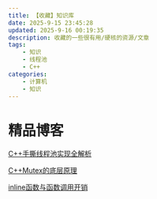 ```yaml
---
title: 【收藏】知识库
date: 2025-9-15 23:45:28
updated: 2025-9-16 00:19:35
description: 收藏的一些很有用/硬核的资源/文章
tags: 
    - 知识
    - 线程池
    - C++
categories: 
    - 计算机
    - 知识
---
```


# 精品博客

[C++手撕线程池实现全解析](https://mp.weixin.qq.com/s/qs1iqAlHPYoe3bKMhf0Lvg)

[C++Mutex的底层原理](https://mp.weixin.qq.com/s/YrfvEuz4OhaE5iecl5wSbA)

[inline函数与函数调用开销](https://mp.weixin.qq.com/s/7E7h0LnkrK1mnpZ-JAwktA)
